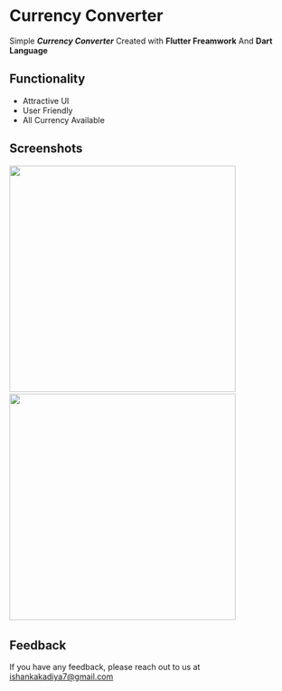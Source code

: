 # Currency Converter

Simple ***Currency Converter*** Created with **Flutter Freamwork** And **Dart Language**


## Functionality

- Attractive UI
- User Friendly
- All Currency Available


## Screenshots 

<img src="https://user-images.githubusercontent.com/113764228/200484396-c8afeea4-fbe4-486c-aa1d-bcb1dbbfd4a2.jpg" width="400"> &nbsp; 
<img src="https://user-images.githubusercontent.com/113764228/200484404-6307fa26-0615-44d2-82eb-559dcfea5f23.jpg" width="400"> &nbsp; 



## Feedback

If you have any feedback, please reach out to us at ishankakadiya7@gmail.com


